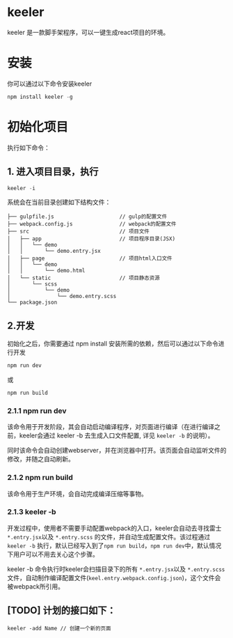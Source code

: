 # keeler

keeler 是一款脚手架程序，可以一键生成react项目的环境。

# 安装

你可以通过以下命令安装keeler

```javascript
npm install keeler -g
```

# 初始化项目

执行如下命令：

## 1. 进入项目目录，执行

```javascript
keeler -i
```

系统会在当前目录创建如下结构文件：

```
├── gulpfile.js                     // gulp的配置文件
├── webpack.config.js               // webpack的配置文件
├── src                             // 项目文件
│   ├── app                         // 项目程序目录(JSX)
│   │   └── demo
│   │       └── demo.entry.jsx
│   ├── page                        // 项目html入口文件
│   │   └── demo
│   │       └── demo.html
│   └── static                      // 项目静态资源
│       └── scss
│           └── demo
│               └── demo.entry.scss
└── package.json

```

## 2.开发

初始化之后，你需要通过 npm install 安装所需的依赖，然后可以通过以下命令进行开发

```bash
npm run dev
```

或

```bash
npm run build
```

### 2.1.1 npm run dev

该命令用于开发阶段，其会自动启动编译程序，对页面进行编译（在进行编译之前，keeler会通过 keeler -b 去生成入口文件配置, 详见 `keeler -b` 的说明）。

同时该命令会自动创建webserver，并在浏览器中打开。该页面会自动监听文件的修改，并随之自动刷新。


### 2.1.2 npm run build

该命令用于生产环境，会自动完成编译压缩等事物。

### 2.1.3 keeler -b

开发过程中，使用者不需要手动配置webpack的入口，keeler会自动去寻找雷士 `*.entry.jsx`以及 `*.entry.scss` 的文件，并自动生成配置文件。该过程通过 `keeler -b` 执行，默认已经写入到了`npm run build`，`npm run dev`中，默认情况下用户可以不用去关心这个步骤。

keeler -b 命令执行时keeler会扫描目录下的所有 `*.entry.jsx`以及 `*.entry.scss` 文件，自动制作编译配置文件(`keel.entry.webpack.config.json`)，这个文件会被webpack所引用。



## [TODO] 计划的接口如下：

```
keeler -add Name // 创建一个新的页面
```

